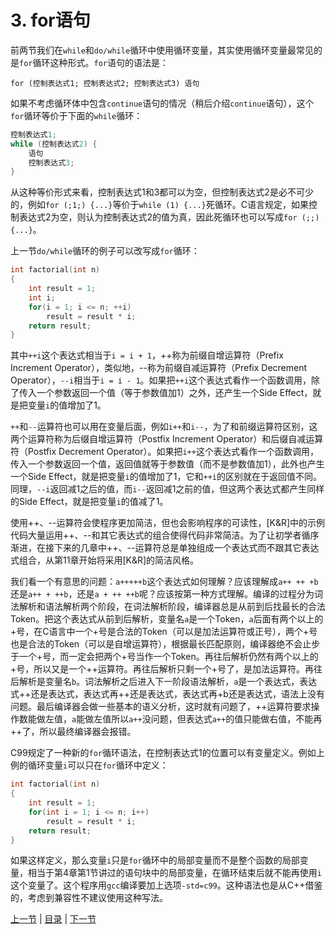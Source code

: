 # 3. for语句

前两节我们在`while`和`do/while`循环中使用循环变量，其实使用循环变量最常见的是`for`循环这种形式。`for`语句的语法是：

```
for (控制表达式1; 控制表达式2; 控制表达式3) 语句
```

如果不考虑循环体中包含`continue`语句的情况（稍后介绍`continue`语句），这个`for`循环等价于下面的`while`循环：

```c
控制表达式1;
while (控制表达式2) {
    语句
    控制表达式3;
}
```

从这种等价形式来看，控制表达式1和3都可以为空，但控制表达式2是必不可少的，例如`for (;1;) {...}`等价于`while (1) {...}`死循环。C语言规定，如果控制表达式2为空，则认为控制表达式2的值为真，因此死循环也可以写成`for (;;) {...}`。

上一节`do/while`循环的例子可以改写成`for`循环：

```c
int factorial(int n)
{
    int result = 1;
    int i;
    for(i = 1; i <= n; ++i)
        result = result * i;
    return result;
}
```

其中`++i`这个表达式相当于`i = i + 1`，++称为前缀自增运算符（Prefix Increment Operator），类似地，--称为前缀自减运算符（Prefix Decrement Operator），`--i`相当于`i = i - 1`。如果把`++i`这个表达式看作一个函数调用，除了传入一个参数返回一个值（等于参数值加1）之外，还产生一个Side Effect，就是把变量`i`的值增加了1。

`++`和`--`运算符也可以用在变量后面，例如`i++`和`i--`，为了和前缀运算符区别，这两个运算符称为后缀自增运算符（Postfix Increment Operator）和后缀自减运算符（Postfix Decrement Operator）。如果把`i++`这个表达式看作一个函数调用，传入一个参数返回一个值，返回值就等于参数值（而不是参数值加1），此外也产生一个Side Effect，就是把变量`i`的值增加了1，它和`++i`的区别就在于返回值不同。同理，`--i`返回减1之后的值，而`i--`返回减1之前的值，但这两个表达式都产生同样的Side Effect，就是把变量`i`的值减了1。

使用++、--运算符会使程序更加简洁，但也会影响程序的可读性，[K&R]中的示例代码大量运用++、--和其它表达式的组合使得代码非常简洁。为了让初学者循序渐进，在接下来的几章中++、--运算符总是单独组成一个表达式而不跟其它表达式组合，从第11章开始将采用[K&R]的简洁风格。

我们看一个有意思的问题：`a+++++b`这个表达式如何理解？应该理解成`a++ ++ +b`还是`a++ + ++b`，还是`a + ++ ++b`呢？应该按第一种方式理解。编译的过程分为词法解析和语法解析两个阶段，在词法解析阶段，编译器总是从前到后找最长的合法Token。把这个表达式从前到后解析，变量名`a`是一个Token，`a`后面有两个以上的+号，在C语言中一个+号是合法的Token（可以是加法运算符或正号），两个+号也是合法的Token（可以是自增运算符），根据最长匹配原则，编译器绝不会止步于一个+号，而一定会把两个+号当作一个Token。再往后解析仍然有两个以上的+号，所以又是一个++运算符。再往后解析只剩一个+号了，是加法运算符。再往后解析是变量名`b`。词法解析之后进入下一阶段语法解析，`a`是一个表达式，表达式++还是表达式，表达式再++还是表达式，表达式再+b还是表达式，语法上没有问题。最后编译器会做一些基本的语义分析，这时就有问题了，++运算符要求操作数能做左值，`a`能做左值所以`a++`没问题，但表达式`a++`的值只能做右值，不能再++了，所以最终编译器会报错。

C99规定了一种新的`for`循环语法，在控制表达式1的位置可以有变量定义。例如上例的循环变量`i`可以只在`for`循环中定义：

```c
int factorial(int n)
{
    int result = 1;
    for(int i = 1; i <= n; i++)
        result = result * i;
    return result;
}
```

如果这样定义，那么变量`i`只是`for`循环中的局部变量而不是整个函数的局部变量，相当于第4章第1节讲过的语句块中的局部变量，在循环结束后就不能再使用`i`这个变量了。这个程序用`gcc`编译要加上选项`-std=c99`。这种语法也是从C++借鉴的，考虑到兼容性不建议使用这种写法。

[上一节](/ch06/s02) | [目录](/ch06/index) | [下一节](/ch06/s04) 